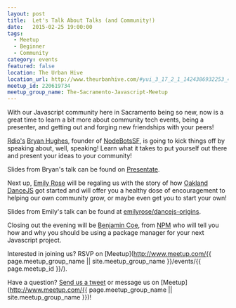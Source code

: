 ```yaml
---
layout: post
title:  Let's Talk About Talks (and Community!)
date:   2015-02-25 19:00:00
tags:
  - Meetup
  - Beginner
  - Community
category: events
featured: false
location: The Urban Hive
location_url: http://www.theurbanhive.com/#yui_3_17_2_1_1424386932253_440
meetup_id: 220619734
meetup_group_name: The-Sacramento-Javascript-Meetup
---
```


With our Javascript community here in Sacramento being so new, now is a great
time to learn a bit more about community tech events, being a presenter, and
getting out and forging new friendships with your peers!

<!-- more -->

[Rdio's](http://www.rdio.com) [Bryan Hughes](https://twitter.com/nebrius),
founder of [NodeBotsSF](https://twitter.com/nodebotssf), is going to kick
things off by speaking about, well, speaking! Learn what it takes to put
yourself out there and present your ideas to your community!

Slides from Bryan's talk can be found on [Presentate](https://presentate.com/nebrius/talks/speaking-is-awesome).

Next up, [Emily Rose](https://twitter.com/nexxylove) will be regaling us with
the story of how [Oakland DanceJS](https://twitter.com/oaklanddancejs) got
started and will offer you a healthy dose of encouragement to helping our own
community grow, or maybe even get you to start your own!

Slides from Emily's talk can be found at [emilyrose/dancejs-origins](https://github.com/emilyrose/dancejs-origins).

Closing out the evening will be [Benjamin Coe](https://twitter.com/benjamincoe),
from [NPM](https://twitter.com/npmjs) who will tell you how and why you should
be using a package manager for your next Javascript project.

Interested in joining us? RSVP on
[Meetup](http://www.meetup.com/{{ page.meetup_group_name || site.meetup_group_name }}/events/{{ page.meetup_id }}/).

Have a question? [Send us a tweet](https://twitter.com/sac_js) or message us
on [Meetup](http://www.meetup.com/{{ page.meetup_group_name || site.meetup_group_name }})!
